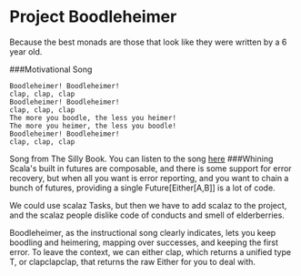 # Project Boodleheimer

Because the best monads are those that look like they were written by a 6 year old.

###Motivational Song
```
Boodleheimer! Boodleheimer!
clap, clap, clap
Boodleheimer! Boodleheimer!
clap, clap, clap
The more you boodle, the less you heimer!
The more you heimer, the less you boodle!
Boodleheimer! Boodleheimer!
clap, clap, clap
```

Song from The Silly Book. You can listen to the song [here](https://www.youtube.com/watch?v=eBNvM3VdIKo)
###Whining
Scala's built in futures are composable, and there is some support for error recovery, but when all you want is error reporting,
and you want to chain a bunch of futures, providing a single Future[Either[A,B]] is a lot of code.

We could use scalaz Tasks, but then we have to add scalaz to the project, and the scalaz people dislike code of conducts
and smell of elderberries.

Boodleheimer, as the instructional song clearly indicates, lets you keep boodling and heimering, mapping over successes,
and keeping the first error. To leave the context, we can either clap, which returns a unified type T, or clapclapclap, that
returns the raw Either for you to deal with.

